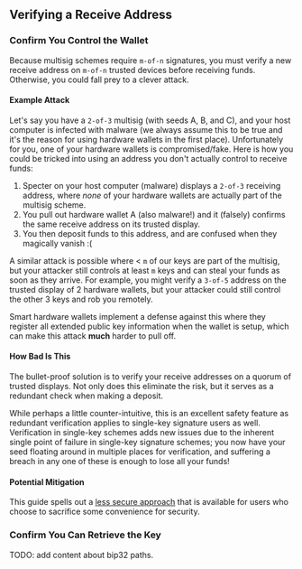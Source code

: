 ## Verifying a Receive Address

### Confirm You Control the Wallet
Because multisig schemes require `m-of-n` signatures, you must verify a new receive address on `m-of-n` trusted devices before receiving funds.
Otherwise, you could fall prey to a clever attack.

#### Example Attack

Let's say you have a `2-of-3` multisig (with seeds A, B, and C), and your host computer is infected with malware (we always assume this to be true and it's the reason for using hardware wallets in the first place).
Unfortunately for you, one of your hardware wallets is compromised/fake.
Here is how you could be tricked into using an address you don't actually control to receive funds:
1. Specter on your host computer (malware) displays a `2-of-3` receiving address, where *none* of your hardware wallets are actually part of the multisig scheme.
1. You pull out hardware wallet A (also malware!) and it (falsely) confirms the same receive address on its trusted display.
1. You then deposit funds to this address, and are confused when they magically vanish :(

A similar attack is possible where < `m` of our keys are part of the multisig, but your attacker still controls at least `m` keys and can steal your funds as soon as they arrive.
For example, you might verify a `3-of-5` address on the trusted display of 2 hardware wallets, but your attacker could still control the other 3 keys and rob you remotely.

Smart hardware wallets implement a defense against this where they register all extended public key information when the wallet is setup, which can make this attack **much** harder to pull off.

#### How Bad Is This

The bullet-proof solution is to verify your receive addresses on a quorum of trusted displays.
Not only does this eliminate the risk, but it serves as a redundant check when making a deposit.

While perhaps a little counter-intuitive, this is an excellent safety feature as redundant verification applies to single-key signature users as well.
Verification in single-key schemes adds new issues due to the inherent single point of failure in single-key signature schemes;
you now have your seed floating around in multiple places for verification, and suffering a breach in any one of these is enough to lose all your funds!

#### Potential Mitigation
This guide spells out a [less secure approach](#verify-receive-address) that is available for users who choose to sacrifice some convenience for security.

### Confirm You Can Retrieve the Key

TODO: add content about bip32 paths.
